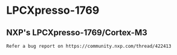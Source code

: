 # LPCXpresso-1769
## NXP's LPCXpresso-1769/Cortex-M3

    Refer a bug report on https://community.nxp.com/thread/422413
